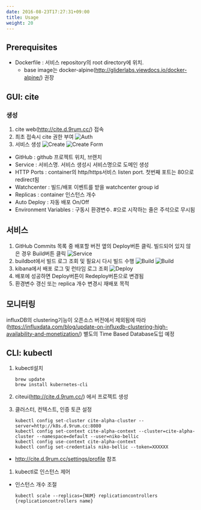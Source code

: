 ```yaml
---
date: 2016-08-23T17:27:31+09:00
title: Usage
weight: 20
---
```


## Prerequisites

* Dockerfile : 서비스 repository의 root directory에 위치.
  * base image는 docker-alpine(http://gliderlabs.viewdocs.io/docker-alpine/) 권장



## GUI: cite

### 생성
1. cite web(http://cite.d.9rum.cc/) 접속
1. 최초 접속시 cite 권한 부여
![Auth](/images/usage/cite_auth.png)
1. 서비스 생성
![Create](/images/usage/cite_create.png)
![Create Form](/images/usage/cite_create_form.png)
  * GitHub : github 프로젝트 위치, 브랜치
  * Service : 서비스명. 서비스 생성시 서비스명으로 도메인 생성
  * HTTP Ports : container의 http/https서비스 listen port. 첫번째 포트는 80으로 redirect됨
  * Watchcenter : 빌드/배포 이벤트를 받을 watchcenter group id
  * Replicas : container 인스턴스 개수
  * Auto Deploy : 자동 배포 On/Off
  * Environment Variables : 구동시 환경변수. #으로 시작하는 줄은 주석으로 무시됨



## 서비스
1. GitHub Commits 목록 중 배포할 버전 옆의 Deploy버튼 클릭. 빌드되어 있지 않은 경우 Build버튼 클릭
![Service](/images/usage/cite_service.png)
1. buildbot에서 빌드 로그 조회 및 필요시 다시 빌드 수행
![Build](/images/usage/cite_build_1.png)
![Build](/images/usage/cite_build_2.png)
1. kibana에서 배포 로그 및 런타임 로그 조회
![Deploy](/images/usage/cite_deploy.png)
1. 배포에 성공하면 Deploy버튼이 Redeploy버튼으로 변경됨
  1. 환경변수 갱신 또는 replica 개수 변경시 재배포 목적




## 모니터링
influxDB의 clustering기능이 오픈소스 버전에서 제외됨에 따라(https://influxdata.com/blog/update-on-influxdb-clustering-high-availability-and-monetization/) 별도의 Time Based Database도입 예정

<!--
![Monitor](/images/usage/cite_log_metric.png)
* 로그 : ElasticSearch기반. 24시간 유지
![Log](/images/usage/cite_log.png)
* 상태 : InfluxDB기반.
![Metric](/images/usage/cite_metric.png)
-->



## CLI: kubectl

1. kubectl설치
    
    ```
    brew update
    brew install kubernetes-cli
    ```

1. citeui(http://cite.d.9rum.cc/) 에서 프로젝트 생성
1. 클러스터, 컨텍스트, 인증 토큰 설정

    ```
    kubectl config set-cluster cite-alpha-cluster --server=http://k8s.d.9rum.cc:8080
    kubectl config set-context cite-alpha-context --cluster=cite-alpha-cluster --namespace=default --user=niko-bellic
    kubectl config use-context cite-alpha-context
    kubectl config set-credentials niko-bellic --token=XXXXXX
    ```
    
  * http://cite.d.9rum.cc/settings/profile 참조
1. kubectl로 인스턴스 제어
  * 인스턴스 개수 조절

    ```  
    kubectl scale --replicas={NUM} replicationcontrollers {replicationcontrollers name}
    ```    
